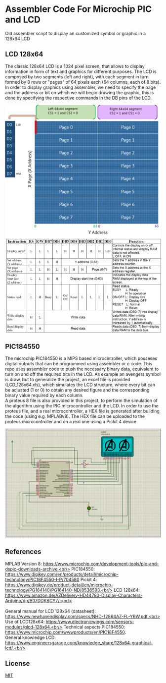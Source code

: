 # Assembler Code For Microchip PIC and LCD
Old assembler script to display an customized symbol or graphic in a 128x64 LCD

## LCD 128x64
The classic 128x64 LCD is a 1024 pixel screen, that allows to display information in form of text and graphics for different purposes. The LCD is composed by two segments (left and right), with each segment in turn formed by 8 rows or "pages" of 64 pixels each (64 columns, each of 8 bits).<br/>
In order to display graphics using assembler, we need to specify the page and the address or bit on which we will begin drawing the graphic, this is done by specifying the respective commands in the DB pins of the LCD.

![LCD_structure](https://github.com/VictorHugoRodriguez/Assembler_PIC_LCD/blob/main/Images/lcd-structure.png?raw=true)
![LCD_instructions](https://github.com/VictorHugoRodriguez/Assembler_PIC_LCD/blob/main/Images/instruccions.png?raw=true)


## PIC184550
The microchip PIC184550 is a MIPS based microcintroller, which posseses digital outputs that can be programmed using assembler or c code. This repo uses assembler code to push the necessary binary data, equivalent to turn on and off the required bits in the LCD. As example an avengers symbol is draw, but to generalize the project, an excel file is provided (LCD_128x64.xls), which simulates the LCD structure, where every bit can be adjusted (1 or 0) to obtain any desired figure and the corresponding binary value required by each column.<br/>
A proteus 8 file is also provided in this project, to perform the simulation of the algorithm using the PIC microcontroller and the LCD. In order to use the proteus file, and a real microcontroller, a HEX file is generated after building the code (using e.g. MPLABv8). The HEX file can be uploaded to the proteus microcontroller and on a real one using a Pickit 4 device.

![Simulation_proteus](https://github.com/VictorHugoRodriguez/Assembler_PIC_LCD/blob/main/Images/project.png?raw=true)



## References
MPLAB Version 8: https://www.microchip.com/development-tools/pic-and-dspic-downloads-archive.<br/>
PIC184550: https://www.digikey.com/en/products/detail/microchip-technology/PIC18F4550-I-P/704580
Pickit 4: https://www.digikey.de/product-detail/en/microchip-technology/PG164140/PG164140-ND/8536593.<br/>
LCD 128x64: https://www.amazon.de/AZDelivery-HD44780-Display-Characters-Arduino/dp/B07DDKBCY7/.<br/>
<br/>
<br/>
General manual for LCD 128x64 (datasheet): https://www.newhavendisplay.com/specs/NHD-12864AZ-FL-YBW.pdf.<br/>
Use of LCD128x64: https://www.electronicwings.com/sensors-modules/glcd-128x64.<br/>
Technical aspects PIC184550: https://www.microchip.com/wwwproducts/en/PIC18F4550. <br/>
General knowledge LCD: https://www.engineersgarage.com/knowledge_share/128x64-graphical-lcd/.<br/>


## License
[MIT](https://choosealicense.com/licenses/mit/)
